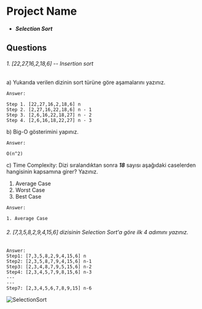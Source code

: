 # Project Name

* ##### Selection Sort
## Questions

###### 1. [22,27,16,2,18,6] -- *Insertion sort*

a) Yukarıda verilen dizinin sort türüne göre aşamalarını yazınız.
```
Answer:

Step 1. [22,27,16,2,18,6] n
Step 2. [2,27,16,22,18,6] n - 1
Step 3. [2,6,16,22,18,27] n - 2
Step 4. [2,6,16,18,22,27] n - 3
```
b) Big-O gösterimini yapınız.
```
Answer:

O(n^2)
```
c) Time Complexity: Dizi sıralandıktan sonra ***18*** sayısı aşağıdaki caselerden hangisinin kapsamına girer? Yazınız.

1. Average Case
2. Worst Case
3. Best Case
```
Answer:

1. Average Case
```

###### 2. [7,3,5,8,2,9,4,15,6] dizisinin Selection Sort'a göre ilk 4 adımını yazınız.

```
Answer:
Step1: [7,3,5,8,2,9,4,15,6] n
Step2: [2,3,5,8,7,9,4,15,6] n-1
Step3: [2,3,4,8,7,9,5,15,6] n-2
Step4: [2,3,4,5,7,9,8,15,6] n-3
---
---
Step7: [2,3,4,5,6,7,8,9,15] n-6
```
![SelectionSort](https://github.com/alpulkegul/kodluyoruz/assets/158475086/0b890512-cb22-496b-983c-99a468471a68)
